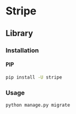 # Stripe

## Library

### Installation

#### PIP

```sh
pip install -U stripe
```

### Usage

```sh
python manage.py migrate
```
